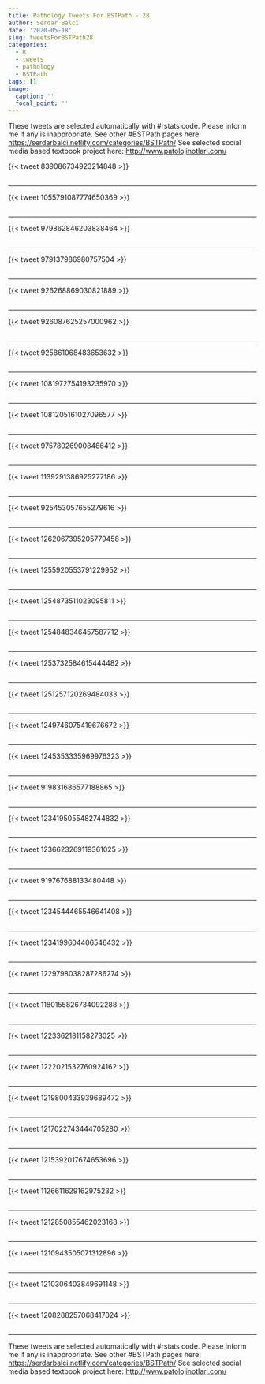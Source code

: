 ```yaml
---
title: Pathology Tweets For BSTPath - 28
author: Serdar Balci
date: '2020-05-18'
slug: tweetsForBSTPath28
categories:
  - R
  - tweets
  - pathology
  - BSTPath
tags: []
image:
  caption: ''
  focal_point: ''
---
```



These tweets are selected automatically with #rstats code. Please inform me if any is inappropriate.
See other #BSTPath pages here: https://serdarbalci.netlify.com/categories/BSTPath/ 
See selected social media based textbook project here: http://www.patolojinotlari.com/

{{< tweet 839086734923214848 >}}
<br>
<br>
<hr>
{{< tweet 1055791087774650369 >}}
<br>
<br>
<hr>
{{< tweet 979862846203838464 >}}
<br>
<br>
<hr>
{{< tweet 979137986980757504 >}}
<br>
<br>
<hr>
{{< tweet 926268869030821889 >}}
<br>
<br>
<hr>
{{< tweet 926087625257000962 >}}
<br>
<br>
<hr>
{{< tweet 925861068483653632 >}}
<br>
<br>
<hr>
{{< tweet 1081972754193235970 >}}
<br>
<br>
<hr>
{{< tweet 1081205161027096577 >}}
<br>
<br>
<hr>
{{< tweet 975780269008486412 >}}
<br>
<br>
<hr>
{{< tweet 1139291386925277186 >}}
<br>
<br>
<hr>
{{< tweet 925453057655279616 >}}
<br>
<br>
<hr>
{{< tweet 1262067395205779458 >}}
<br>
<br>
<hr>
{{< tweet 1255920553791229952 >}}
<br>
<br>
<hr>
{{< tweet 1254873511023095811 >}}
<br>
<br>
<hr>
{{< tweet 1254848346457587712 >}}
<br>
<br>
<hr>
{{< tweet 1253732584615444482 >}}
<br>
<br>
<hr>
{{< tweet 1251257120269484033 >}}
<br>
<br>
<hr>
{{< tweet 1249746075419676672 >}}
<br>
<br>
<hr>
{{< tweet 1245353335969976323 >}}
<br>
<br>
<hr>
{{< tweet 919831686577188865 >}}
<br>
<br>
<hr>
{{< tweet 1234195055482744832 >}}
<br>
<br>
<hr>
{{< tweet 1236623269119361025 >}}
<br>
<br>
<hr>
{{< tweet 919767688133480448 >}}
<br>
<br>
<hr>
{{< tweet 1234544465546641408 >}}
<br>
<br>
<hr>
{{< tweet 1234199604406546432 >}}
<br>
<br>
<hr>
{{< tweet 1229798038287286274 >}}
<br>
<br>
<hr>
{{< tweet 1180155826734092288 >}}
<br>
<br>
<hr>
{{< tweet 1223362181158273025 >}}
<br>
<br>
<hr>
{{< tweet 1222021532760924162 >}}
<br>
<br>
<hr>
{{< tweet 1219800433939689472 >}}
<br>
<br>
<hr>
{{< tweet 1217022743444705280 >}}
<br>
<br>
<hr>
{{< tweet 1215392017674653696 >}}
<br>
<br>
<hr>
{{< tweet 1126611629162975232 >}}
<br>
<br>
<hr>
{{< tweet 1212850855462023168 >}}
<br>
<br>
<hr>
{{< tweet 1210943505071312896 >}}
<br>
<br>
<hr>
{{< tweet 1210306403849691148 >}}
<br>
<br>
<hr>
{{< tweet 1208288257068417024 >}}
<br>
<br>
<hr>


These tweets are selected automatically with #rstats code. Please inform me if any is inappropriate.
See other #BSTPath pages here: https://serdarbalci.netlify.com/categories/BSTPath/ 
See selected social media based textbook project here: http://www.patolojinotlari.com/
